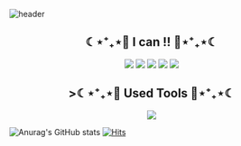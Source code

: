 ![header](https://capsule-render.vercel.app/api?type=waving&color=auto&height=300&section=header&text=Directrix%20Baek&fontSize=90) 

<h2 align="center">☾⋆⁺₊⋆💙 I can !! 💙⋆⁺₊⋆☾</h2>
<p align="center">
  <p align="center"><img src="https://img.shields.io/badge/Python-3776AB?style=flat-square&logo=Python&logoColor=white"/></a>  <img src="https://img.shields.io/badge/JAVA-007396?style=flat-square&logo=JAVA&logoColor=white"/></a> <img src="https://img.shields.io/badge/Raspberry Pi-C51A4A?style=flat-square&logo=RaspberryPi&logoColor=white"/></a> <img src="https://img.shields.io/badge/Arduino-00979D?style=flat-square&logo=Arduino&logoColor=white"/></a> <img src="https://img.shields.io/badge/Android-3DDC84?style=flat-square&logo=Android&logoColor=white"/></a>
</p>
<h2 align="center">>☾⋆⁺₊⋆💙 Used Tools 💙⋆⁺₊⋆☾</h2>
<p align="center">
  <p align="center"><img src="https://img.shields.io/badge/OpenCV-5C3EE8?style=flat-square&logo=OpenCV&logoColor=white"/></a>
</p>



![Anurag's GitHub stats](https://github-readme-stats.vercel.app/api?username=baekmani&show_icons=true&theme=merko)
[![Hits](https://hits.seeyoufarm.com/api/count/incr/badge.svg?url=https%3A%2F%2Fgithub.com%2Fbaekmani%2Fhit-counter&count_bg=%233E3F3E&title_bg=%23555555&icon=&icon_color=%23E7E7E7&title=hits&edge_flat=false)](https://hits.seeyoufarm.com)
